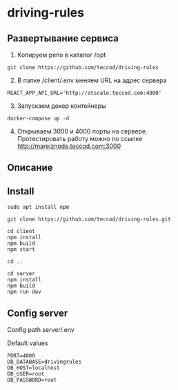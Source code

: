# driving-rules

## Развертывание сервиса
1. Копируем репо в каталог /opt
```
git clone https://github.com/teccod/driving-rules
```
2. В папке /client/.env меняем URL на адрес сервера  
```
REACT_APP_API_URL='http://atscale.teccod.com:4000'  
```
3. Запускаем докер контейнеры
```
docker-compose up -d
```
4. Открываем 3000 и 4000 порты на сервере.  
Протестировать работу можно по ссылке http://mareiznode.teccod.com:3000


## Описание
## Install
```
sudo apt install npm
```

```
git clone https://github.com/teccod/driving-rules.git
```

```
cd client
npm install
npm build
npm start
```

```
cd ..
```

```
cd server
npm install
npm build
npm run dev
```

## Config server

Сonfig path server/.env

Default values

```
PORT=4000
DB_DATABASE=drivingrules
DB_HOST=localhost
DB_USER=root
DB_PASSWORD=root
```
